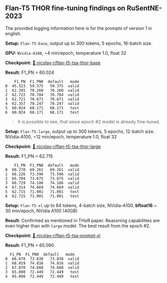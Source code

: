 ## Flan-T5 THOR fine-tuning findings on RuSentNE-2023 

The provided logging information here is for the prompts of version 1 in english.

**Setup:** `Flan-T5-base`, output up to 300 tokens, 5 epochs, 16-batch size.

**GPU:** `NVidia-A100`, ~4 min/epoch, temperature 1.0, float 32

**Checkpoint:** [🤗 nicolay-r/flan-t5-tsa-thor-base](https://huggingface.co/nicolay-r/flan-t5-tsa-thor-base)

**Result:** F1_PN = 60.024
```tsv
    F1_PN  F1_PN0  default   mode
0  45.523  59.375   59.375  valid
1  62.345  70.260   70.260  valid
2  62.722  70.704   70.704  valid
3  62.721  70.671   70.671  valid
4  62.357  70.247   70.247  valid
5  60.024  68.171   68.171   test
6  60.024  68.171   68.171   test
```
> It is possible to see, that since epoch #2 model is already fine-tuned.

**Setup:** `Flan-T5-large`, output up to 300 tokens, 5 epochs, 12-batch size. NVidia-A100, ~12 min/epoch, temperature 1.0, float 32

**Checkpoint:** [🤗 nicolay-r/flan-t5-tsa-thor-large](https://huggingface.co/nicolay-r/flan-t5-tsa-thor-large)

**Result:** F1_PN = 62.715

```tsv
    F1_PN  F1_PN0  default   mode
0  60.270  69.261   69.261  valid
1  66.226  73.596   73.596  valid
2  65.704  73.675   73.675  valid
3  66.729  74.186   74.186  valid
4  67.314  74.669   74.669  valid
5  62.715  71.001   71.001   test
6  62.715  71.001   71.001   test
```

**Setup:** `Flan-T5-xl` up to 64 tokens, 4-batch size, NVidia-A100, **bfloat16** ~ 30 min/epoch, NVidia A100 (40GB)
 
**Result:** Confirmed as mentioned in THoR paper. Reasoning capabilities are even higher than with `large` model.
The best result from the epoch #2.

**Checkpoint:** [🤗 nicolay-r/flan-t5-tsa-prompt-xl](https://huggingface.co/nicolay-r/flan-t5-tsa-thor-xl)

**Result:** F1_PN = 65.090
```tsv
  F1_PN  F1_PN0  default   mode
0  66.678  73.838   73.838  valid
1  68.019  74.816   74.816  valid
2  67.870  74.688   74.688  valid
3  65.090  72.449   72.449   test
4  65.090  72.449   72.449   test
```